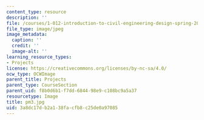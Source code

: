 ```yaml
---
content_type: resource
description: ''
file: /courses/1-012-introduction-to-civil-engineering-design-spring-2002/3a8dc17db2a138facfb8c25de0a97085_pm3.jpg
file_type: image/jpeg
image_metadata:
  caption: ''
  credit: ''
  image-alt: ''
learning_resource_types:
- Projects
license: https://creativecommons.org/licenses/by-nc-sa/4.0/
ocw_type: OCWImage
parent_title: Projects
parent_type: CourseSection
parent_uid: f8b0d6b1-f7dd-6844-98e9-c108bc9a5a37
resourcetype: Image
title: pm3.jpg
uid: 3a8dc17d-b2a1-38fa-cfb8-c25de0a97085
---
```

